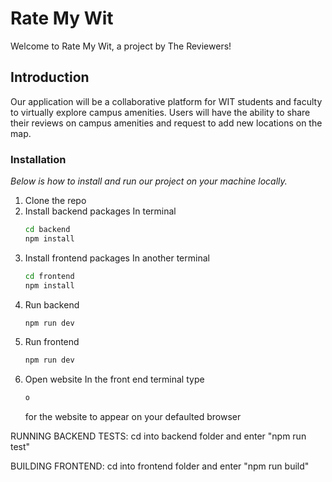 # Rate My Wit

Welcome to Rate My Wit, a project by The Reviewers!

## Introduction 

Our application will be a collaborative platform for WIT students and faculty to virtually explore campus amenities. Users will have the ability to share their reviews on campus amenities and request to add new locations on the map.

### Installation

_Below is how to install and run our project on your machine locally._

1. Clone the repo
2. Install backend packages
   In terminal
   ```sh
   cd backend
   npm install
   ```
3. Install frontend packages
   In another terminal
   ```sh
   cd frontend
   npm install
   ```
4. Run backend
   ```sh
   npm run dev
   ```
5. Run frontend
   ```sh
   npm run dev  
   ```
6. Open website
   In the front end terminal type
   ```sh
   o
   ```
   for the website to appear on your defaulted browser
   





RUNNING BACKEND TESTS:
cd into backend folder and enter "npm run test"

BUILDING FRONTEND:
cd into frontend folder and enter "npm run build"
